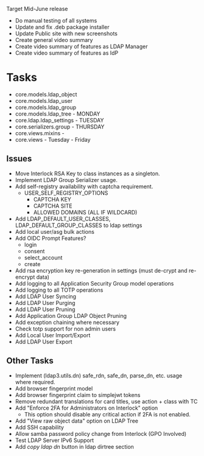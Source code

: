 Target Mid-June release
* Do manual testing of all systems
* Update and fix .deb package installer
* Update Public site with new screenshots
* Create general video summary
* Create video summary of features as LDAP Manager
* Create video summary of features as IdP

# Tasks
* core.models.ldap_object <d>
* core.models.ldap_user <d>
* core.models.ldap_group <d>
* core.models.ldap_tree - MONDAY <d>
* core.ldap.ldap_settings - TUESDAY <d>
* core.serializers.group - THURSDAY <d>
* core.views.mixins - <d>
* core.views - Tuesday - Friday

## Issues
* Move Interlock RSA Key to class instances as a singleton. <d>
* Implement LDAP Group Serializer usage.
* Add self-registry availability with captcha requirement.
	* USER_SELF_REGISTRY_OPTIONS
		* CAPTCHA KEY
		* CAPTCHA SITE
		* ALLOWED DOMAINS (ALL IF WILDCARD)
* Add LDAP_DEFAULT_USER_CLASSES, LDAP_DEFAULT_GROUP_CLASSES to ldap settings
* Add local user/asg bulk actions
* Add OIDC Prompt Features?
	* login
	* consent
	* select_account
	* create
* Add rsa encryption key re-generation in settings (must de-crypt and re-encrypt data)
* Add logging to all Application Security Group model operations
* Add logging to all TOTP operations
* Add LDAP User Syncing <d>
* Add LDAP User Purging <d>
* Add LDAP User Pruning <d>
* Add Application Group LDAP Object Pruning
* Add exception chaining where necessary
* Check totp support for non admin users
* Add Local User Import/Export
* Add LDAP User Export

## Other Tasks
* Implement (ldap3.utils.dn) safe_rdn, safe_dn, parse_dn, etc. usage where required.
* Add browser fingerprint model
* Add browser fingerprint claim to simplejwt tokens
* Remove redundant translations for card titles, use action + class with TC
* Add "Enforce 2FA for Administrators on Interlock" option
	* This option should disable any critical action if 2FA is not enabled.
* Add "View raw object data" option on LDAP Tree
* Add SSH capability
* Allow samba password policy change from Interlock (GPO Involved)
* Test LDAP Server IPv6 Support
* Add *copy ldap dn* button in ldap dirtree section
